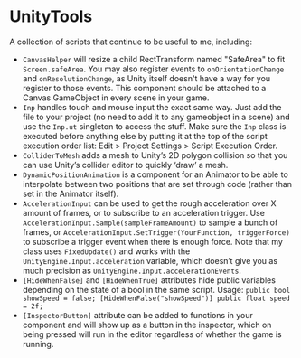 UnityTools
==========

A collection of scripts that continue to be useful to me, including:

* `CanvasHelper` will resize a child RectTransform named "SafeArea" to fit `Screen.safeArea`. You may also register events to `onOrientationChange` and `onResolutionChange`, as Unity itself doesn't have a way for you register to those events. This component should be attached to a Canvas GameObject in every scene in your game.
* `Inp` handles touch and mouse input the exact same way. Just add the file to your project (no need to add it to any gameobject in a scene) and use the `Inp.ut` singleton to access the stuff. Make sure the `Inp` class is executed before anything else by putting it at the top of the script execution order list: Edit > Project Settings > Script Execution Order.
* `ColliderToMesh` adds a mesh to Unity’s 2D polygon collision so that you can use Unity’s collider editor to quickly ‘draw’ a mesh.
* `DynamicPositionAnimation` is a component for an Animator to be able to interpolate between two positions that are set through code (rather than set in the Animator itself).
* `AccelerationInput` can be used to get the rough acceleration over X amount of frames, or to subscribe to an acceleration trigger. Use `AccelerationInput.Sample(sampleFrameAmount)` to sample a bunch of frames, or `AccelerationInput.SetTrigger(YourFunction, triggerForce)` to subscribe a trigger event when there is enough force. Note that my class uses `FixedUpdate()` and works with the `UnityEngine.Input.acceleration` variable, which doesn’t give you as much precision as `UnityEngine.Input.accelerationEvents`.
* `[HideWhenFalse]` and `[HideWhenTrue]` attributes hide public variables depending on the state of a bool in the same script. Usage: `public bool showSpeed = false; [HideWhenFalse("showSpeed")] public float speed = 2f;`
* `[InspectorButton]` attribute can be added to functions in your component and will show up as a button in the inspector, which on being pressed will run in the editor regardless of whether the game is running.
